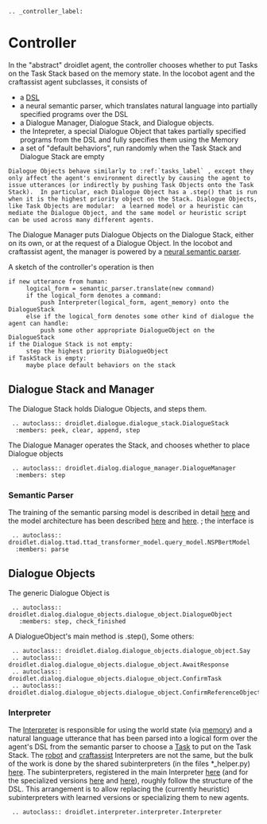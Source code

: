 ```eval_rst
.. _controller_label:
```
# Controller

In the "abstract" droidlet agent, the controller chooses whether to put Tasks on the Task Stack based on the memory state.   In the locobot agent and the craftassist agent subclasses, it consists of

* a [DSL](https://github.com/facebookresearch/fairo/tree/main/droidlet/documents/logical_form_specification)
* a neural semantic parser, which translates natural language into partially specified programs over the DSL
* a Dialogue Manager, Dialogue Stack, and Dialogue objects.
* the Intepreter, a special Dialogue Object that takes partially specified programs from the DSL and fully specifies them using the Memory
* a set of "default behaviors", run randomly when the Task Stack and Dialogue Stack are empty
```eval_rst
Dialogue Objects behave similarly to :ref:`tasks_label` , except they only affect the agent's environment directly by causing the agent to issue utterances (or indirectly by pushing Task Objects onto the Task Stack).  In particular, each Dialogue Object has a .step() that is run when it is the highest priority object on the Stack. Dialogue Objects, like Task Objects are modular:  a learned model or a heuristic can mediate the Dialogue Object, and the same model or heuristic script can be used across many different agents.
```

The Dialogue Manager puts Dialogue Objects on the Dialogue Stack, either on its own, or at the request of a Dialogue Object.  In the locobot and craftassist agent, the manager is powered by a [neural semantic parser](https://github.com/facebookresearch/fairo/tree/main/droidlet/perception/semantic_parsing/nsp_transformer_model).

A sketch of the controller's operation is then
```
if new utterance from human:
     logical_form = semantic_parser.translate(new command)
     if the logical_form denotes a command:
         push Interpreter(logical_form, agent_memory) onto the DialogueStack
     else if the logical_form denotes some other kind of dialogue the agent can handle:
         push some other appropriate DialogueObject on the DialogueStack
if the Dialogue Stack is not empty:
     step the highest priority DialogueObject
if TaskStack is empty:
     maybe place default behaviors on the stack
```

## Dialogue Stack and Manager ##
The Dialogue Stack holds Dialogue Objects, and steps them.
```eval_rst
 .. autoclass:: droidlet.dialogue.dialogue_stack.DialogueStack
  :members: peek, clear, append, step
```
The Dialogue Manager operates the Stack, and chooses whether to place Dialogue objects
```eval_rst
 .. autoclass:: droidlet.dialog.dialogue_manager.DialogueManager
  :members: step
```
### Semantic Parser ###
The training of the semantic parsing model is described in detail [here](https://github.com/facebookresearch/fairo/blob/main/droidlet/perception/semantic_parsing/nsp_transformer_model/train_model.py) and the model architecture has been described [here](https://github.com/facebookresearch/fairo/blob/main/droidlet/perception/semantic_parsing/nsp_transformer_model/encoder_decoder.py) and [here](https://github.com/facebookresearch/fairo/blob/main/droidlet/perception/semantic_parsing/nsp_transformer_model/decoder_with_loss.py).
; the interface is
```eval_rst
 .. autoclass:: droidlet.dialog.ttad.ttad_transformer_model.query_model.NSPBertModel
  :members: parse
```
## Dialogue Objects ##
The generic Dialogue Object is
```eval_rst
 .. autoclass:: droidlet.dialog.dialogue_objects.dialogue_object.DialogueObject
   :members: step, check_finished
```
A DialogueObject's main method is .step(),
Some others:

```eval_rst
 .. autoclass:: droidlet.dialog.dialogue_objects.dialogue_object.Say
 .. autoclass:: droidlet.dialog.dialogue_objects.dialogue_object.AwaitResponse
 .. autoclass:: droidlet.dialog.dialogue_objects.dialogue_object.ConfirmTask
 .. autoclass:: droidlet.dialog.dialogue_objects.dialogue_object.ConfirmReferenceObject

```



### Interpreter ###
The [Interpreter](https://github.com/facebookresearch/fairo/blob/main/droidlet/interpreter/interpreter.py) is responsible for using the world state \(via [memory](memory.md)\) and a natural language utterance that has been parsed into a logical form over the agent's DSL from the semantic parser to choose a [Task](memory.md) to put on the Task Stack.   The [robot](https://github.com/facebookresearch/fairo/blob/main/droidlet/interpreter/robot/loco_interpreter.py) and [craftassist](https://github.com/fairinternal/minecraft/blob/master/craftassist/agent/dialogue_objects/mc_intepreter.py) Interpreters are not the same, but the bulk of the work is done by the shared subinterpreters (in the files \*\_helper.py) [here](https://github.com/facebookresearch/fairo/blob/main/droidlet/dialog/dialogue_objects/).  The subinterpreters, registered in the main Interpreter [here](https://github.com/facebookresearch/fairo/blob/main/droidlet/dialog/dialogue_objects/intepreter.py#L55) \(and for the specialized versions [here](https://github.com/fairinternal/minecraft/blob/master/locobot/agent/dialogue_objects/loco_intepreter.py#L56) and [here](https://github.com/fairinternal/minecraft/blob/master/craftassist/agent/dialogue_objects/mc_intepreter.py#L61)\), roughly follow the structure of the DSL.  This arrangement is to allow replacing the (currently heuristic) subinterpreters with learned versions or specializing them to new agents.

```eval_rst
 .. autoclass:: droidlet.interpreter.interpreter.Interpreter
```
